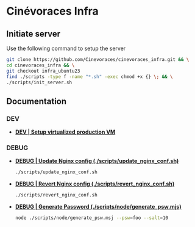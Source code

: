 # Cinévoraces Infra

## Initiate server

Use the following command to setup the server

```bash
git clone https://github.com/Cinevoraces/cinevoraces_infra.git && \
cd cinevoraces_infra && \
git checkout infra_ubuntu23
find ./scripts -type f -name "*.sh" -exec chmod +x {} \; && \
./scripts/init_server.sh
```

## Documentation

### DEV

-   [**DEV | Setup virtualized production VM**](./doc/virtualization.md)

### DEBUG

-   [**DEBUG | Update Nginx config (./scripts/update_nginx_conf.sh)**](./scripts/update_nginx_conf.sh)

    ```sh
    ./scripts/update_nginx_conf.sh
    ```

-   [**DEBUG | Revert Nginx config (./scripts/revert_nginx_conf.sh)**](./scripts/revert_nginx_conf.sh)

    ```sh
    ./scripts/revert_nginx_conf.sh
    ```

-   [**DEBUG | Generate Password (./scripts/node/generate_psw.mjs)**](./scripts/node/generate_psw.mjs)

    ```sh
    node ./scripts/node/generate_psw.msj --psw=foo --salt=10
    ```
